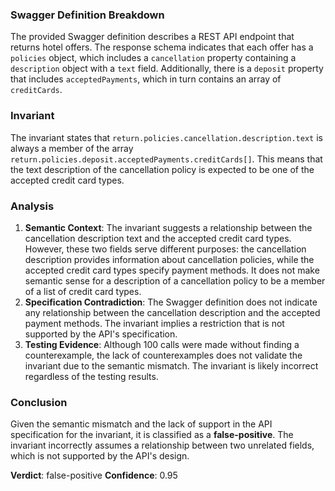 ### Swagger Definition Breakdown
The provided Swagger definition describes a REST API endpoint that returns hotel offers. The response schema indicates that each offer has a `policies` object, which includes a `cancellation` property containing a `description` object with a `text` field. Additionally, there is a `deposit` property that includes `acceptedPayments`, which in turn contains an array of `creditCards`. 

### Invariant
The invariant states that `return.policies.cancellation.description.text` is always a member of the array `return.policies.deposit.acceptedPayments.creditCards[]`. This means that the text description of the cancellation policy is expected to be one of the accepted credit card types. 

### Analysis
1. **Semantic Context**: The invariant suggests a relationship between the cancellation description text and the accepted credit card types. However, these two fields serve different purposes: the cancellation description provides information about cancellation policies, while the accepted credit card types specify payment methods. It does not make semantic sense for a description of a cancellation policy to be a member of a list of credit card types.
2. **Specification Contradiction**: The Swagger definition does not indicate any relationship between the cancellation description and the accepted payment methods. The invariant implies a restriction that is not supported by the API's specification.
3. **Testing Evidence**: Although 100 calls were made without finding a counterexample, the lack of counterexamples does not validate the invariant due to the semantic mismatch. The invariant is likely incorrect regardless of the testing results.

### Conclusion
Given the semantic mismatch and the lack of support in the API specification for the invariant, it is classified as a **false-positive**. The invariant incorrectly assumes a relationship between two unrelated fields, which is not supported by the API's design. 

**Verdict**: false-positive
**Confidence**: 0.95
